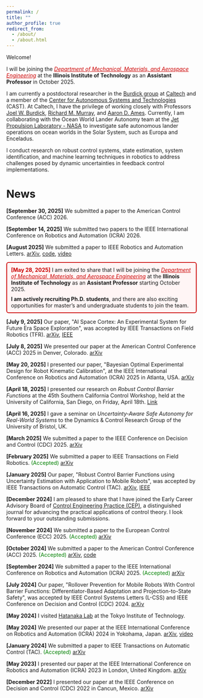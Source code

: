 ```yaml
---
permalink: /
title: ""
author_profile: true
redirect_from: 
  - /about/
  - /about.html
---
```

Welcome!

I will be joining the <em><a href="https://www.iit.edu/mmae" style="color:#CC0000; text-decoration: underline;">Department of Mechanical, Materials, and Aerospace Engineering</a></em> at the <strong>Illinois Institute of Technology</strong> as an <strong>Assistant Professor</strong> in October 2025.

I am currently a postdoctoral researcher in the [Burdick group](https://robotics.caltech.edu/wiki/index.php/Robotics) at [Caltech](https://www.mce.caltech.edu/people/ersindas) and a member of the [Center for Autonomous Systems and Technologies](https://cast.caltech.edu/) (CAST). At Caltech, I have the privilege of working closely with Professors [Joel W. Burdick](https://www.eas.caltech.edu/people/jburdick), [Richard M. Murray](https://murray.cds.caltech.edu/Main_Page), and [Aaron D. Ames](http://ames.caltech.edu/). Currently, I am collaborating with the Ocean World Lander Autonomy team at the [Jet Propulsion Laboratory - NASA](https://www-robotics.jpl.nasa.gov/) to investigate safe autonomous lander operations on ocean worlds in the Solar System, such as Europa and Enceladus.

I conduct research on robust control systems, state estimation, system identification, and machine learning techniques in robotics to address challenges posed by dynamic uncertainties in feedback control implementations. 

News
======
**[September 30, 2025]** We submitted a paper to the American Control Conference (ACC) 2026. 

**[September 14, 2025]** We submitted two papers to the IEEE International Conference on Robotics and Automation (ICRA) 2026. 

**[August 2025]** We submitted a paper to IEEE Robotics and Automation Letters. [arXiv](https://arxiv.org/pdf/2508.19159), [code](https://github.com/ersindas/robust-CBFs), [video](https://youtu.be/tTNu-Etm0SU)

<div style="border: 2px solid #CC0000; background-color:#fff5f5; padding:0.75em; margin:0.5em 0; border-radius:6px;">
  <strong style="color:#CC0000;">[May 28, 2025]</strong> I am exited to share that I will be joining the <em><a href="https://www.iit.edu/mmae" style="color:#CC0000; text-decoration: underline;">Department of Mechanical, Materials, and Aerospace Engineering</a></em> at the <strong>Illinois Institute of Technology</strong> as an <strong>Assistant Professor</strong> starting October 2025. 

  <span style="display:block; margin-top:0.6em;">
    <strong>I am actively recruiting Ph.D.&nbsp;students</strong>, and there are also exciting opportunities for master’s and undergraduate students to join the team.
  </span>
</div>


**[July 9, 2025]** Our paper, "AI Space Cortex: An Experimental System for Future Era Space Exploration", was accepted by IEEE Transactions on Field Robotics (TFR). [arXiv](https://arxiv.org/pdf/2507.06574), [IEEE](https://ieeexplore.ieee.org/document/11078376)

**[July 8, 2025]** We presented our paper at the American Control Conference (ACC) 2025 in Denver, Colorado. [arXiv](https://arxiv.org/pdf/2411.17079)

**[May 20, 2025]** I presented our paper, "Bayesian Optimal Experimental Design for Robot Kinematic Calibration", at the IEEE International Conference on Robotics and Automation (ICRA) 2025 in Atlanta, USA. [arXiv](https://arxiv.org/pdf/2409.10802)

<!-- <div style="border: 1px solid #e66100; background-color: #fff7f0; padding: 0.5em 0.5em; margin: 0.0em 0 0.0em 0; border-radius: 6px;">
  <strong style="color:#e66100; font-size: 1.05em; text-decoration: underline;">My Takeaways and Observations from ICRA 2025:</strong><br>
  • Strong presence of walking robots and grippers.<br>
  • Planning remains a core focus in robotics.<br>
  • Strong interest in robust safety-critical control methods.<br>
  • Growing need for robust state estimation methods.<br>
  <span style="color:#005a9c;">Looking forward to attending with my students next year, stay tuned for updates!</span>
</div> 

<p style="margin-bottom:1.5em;"></p> -->

**[April 18, 2025]** I presented our research on *Robust Control Barrier Functions* at the 45th Southern California Control Workshop, held at the University of California, San Diego, on Friday, April 18th. [Link](http://terrano.ucsd.edu/jorge/sccw/index.html)

**[April 16, 2025]** I gave a seminar on *Uncertainty-Aware Safe Autonomy for Real-World Systems* to the Dynamics & Control Research Group of the University of Bristol, UK.

**[March 2025]** We submitted a paper to the IEEE Conference on Decision and Control (CDC) 2025. [arXiv](https://arxiv.org/pdf/2503.15734)

**[February 2025]** We submitted a paper to IEEE Transactions on Field Robotics. <span style="color:green;">(Accepted)</span> [arXiv](https://arxiv.org/pdf/2507.06574)

**[January 2025]** Our paper, "Robust Control Barrier Functions using Uncertainty Estimation with Application to Mobile Robots", was accepted by IEEE Transactions on Automatic Control (TAC). [arXiv](https://arxiv.org/pdf/2401.01881), [IEEE](https://ieeexplore.ieee.org/document/10872802)

**[December 2024]** I am pleased to share that I have joined the Early Career Advisory Board of [Control Engineering Practice (CEP)](https://www.sciencedirect.com/journal/control-engineering-practice), a distinguished journal for advancing the practical applications of control theory. I look forward to your outstanding submissions.

**[November 2024]** We submitted a paper to the European Control Conference (ECC) 2025. <span style="color:green;">(Accepted)</span> [arXiv](https://arxiv.org/pdf/2411.17277)

**[October 2024]** We submitted a paper to the American Control Conference (ACC) 2025. <span style="color:green;">(Accepted)</span> [arXiv](https://arxiv.org/pdf/2411.17079), [code](https://github.com/ersindas/Zero-order-CBFs)

**[September 2024]** We submitted a paper to the IEEE International Conference on Robotics and Automation (ICRA) 2025. <span style="color:green;">(Accepted)</span> [arXiv](https://arxiv.org/pdf/2409.10802)

**[July 2024]** Our paper, "Rollover Prevention for Mobile Robots With Control Barrier Functions: Differentiator-Based Adaptation and Projection-to-State Safety", was accepted by IEEE Control Systems Letters (L-CSS) and IEEE Conference on Decision and Control (CDC) 2024. [arXiv](https://arxiv.org/pdf/2403.08916)

**[May 2024]** I visited [Hatanaka Lab](https://hatanakalab.wixsite.com/website) at the Tokyo Institute of Technology.

**[May 2024]** We presented our paper at the IEEE International Conference on Robotics and Automation (ICRA) 2024 in Yokohama, Japan. [arXiv](https://arxiv.org/pdf/2310.05865), [video](https://youtu.be/41Jh1GD_9Ok)

**[January 2024]** We submitted a paper to IEEE Transactions on Automatic Control (TAC). <span style="color:green;">(Accepted)</span> [arXiv](https://arxiv.org/pdf/2401.01881)

**[May 2023]** I presented our paper at the IEEE International Conference on Robotics and Automation (ICRA) 2023 in London, United Kingdom. [arXiv](https://arxiv.org/pdf/2303.03658)

**[December 2022]** I presented our paper at the IEEE Conference on Decision and Control (CDC) 2022 in Cancun, Mexico. [arXiv](https://arxiv.org/pdf/2201.05758)
